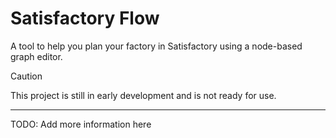 # Satisfactory Flow

A tool to help you plan your factory in Satisfactory using a node-based graph editor.

> [!CAUTION]
> This project is still in early development and is not ready for use.

---
<!-- TODO: README.md -->
TODO: Add more information here
